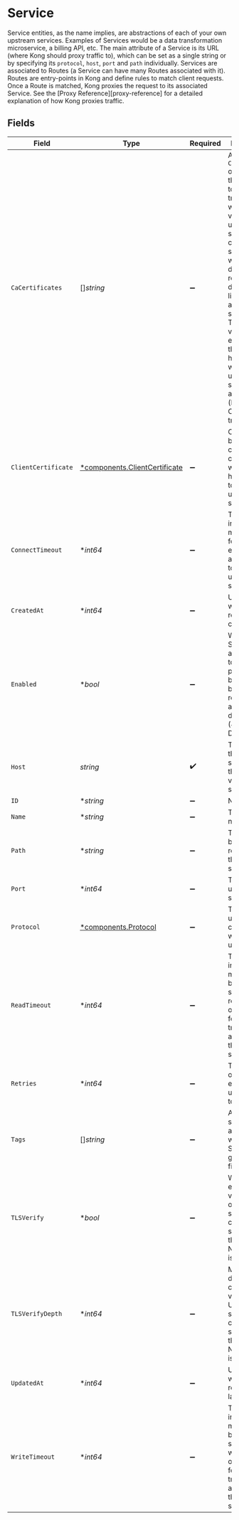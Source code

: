 # Service

Service entities, as the name implies, are abstractions of each of your own upstream services. Examples of Services would be a data transformation microservice, a billing API, etc. The main attribute of a Service is its URL (where Kong should proxy traffic to), which can be set as a single string or by specifying its `protocol`, `host`, `port` and `path` individually. Services are associated to Routes (a Service can have many Routes associated with it). Routes are entry-points in Kong and define rules to match client requests. Once a Route is matched, Kong proxies the request to its associated Service. See the [Proxy Reference][proxy-reference] for a detailed explanation of how Kong proxies traffic.


## Fields

| Field                                                                                                                                                                                                                                                                                                                                               | Type                                                                                                                                                                                                                                                                                                                                                | Required                                                                                                                                                                                                                                                                                                                                            | Description                                                                                                                                                                                                                                                                                                                                         |
| --------------------------------------------------------------------------------------------------------------------------------------------------------------------------------------------------------------------------------------------------------------------------------------------------------------------------------------------------- | --------------------------------------------------------------------------------------------------------------------------------------------------------------------------------------------------------------------------------------------------------------------------------------------------------------------------------------------------- | --------------------------------------------------------------------------------------------------------------------------------------------------------------------------------------------------------------------------------------------------------------------------------------------------------------------------------------------------- | --------------------------------------------------------------------------------------------------------------------------------------------------------------------------------------------------------------------------------------------------------------------------------------------------------------------------------------------------- |
| `CaCertificates`                                                                                                                                                                                                                                                                                                                                    | []*string*                                                                                                                                                                                                                                                                                                                                          | :heavy_minus_sign:                                                                                                                                                                                                                                                                                                                                  | Array of `CA Certificate` object UUIDs that are used to build the trust store while verifying upstream server's TLS certificate. If set to `null` when Nginx default is respected. If default CA list in Nginx are not specified and TLS verification is enabled, then handshake with upstream server will always fail (because no CA are trusted). |
| `ClientCertificate`                                                                                                                                                                                                                                                                                                                                 | [*components.ClientCertificate](../../models/components/clientcertificate.md)                                                                                                                                                                                                                                                                       | :heavy_minus_sign:                                                                                                                                                                                                                                                                                                                                  | Certificate to be used as client certificate while TLS handshaking to the upstream server.                                                                                                                                                                                                                                                          |
| `ConnectTimeout`                                                                                                                                                                                                                                                                                                                                    | **int64*                                                                                                                                                                                                                                                                                                                                            | :heavy_minus_sign:                                                                                                                                                                                                                                                                                                                                  | The timeout in milliseconds for establishing a connection to the upstream server.                                                                                                                                                                                                                                                                   |
| `CreatedAt`                                                                                                                                                                                                                                                                                                                                         | **int64*                                                                                                                                                                                                                                                                                                                                            | :heavy_minus_sign:                                                                                                                                                                                                                                                                                                                                  | Unix epoch when the resource was created.                                                                                                                                                                                                                                                                                                           |
| `Enabled`                                                                                                                                                                                                                                                                                                                                           | **bool*                                                                                                                                                                                                                                                                                                                                             | :heavy_minus_sign:                                                                                                                                                                                                                                                                                                                                  | Whether the Service is active. If set to `false`, the proxy behavior will be as if any routes attached to it do not exist (404). Default: `true`.                                                                                                                                                                                                   |
| `Host`                                                                                                                                                                                                                                                                                                                                              | *string*                                                                                                                                                                                                                                                                                                                                            | :heavy_check_mark:                                                                                                                                                                                                                                                                                                                                  | The host of the upstream server. Note that the host value is case sensitive.                                                                                                                                                                                                                                                                        |
| `ID`                                                                                                                                                                                                                                                                                                                                                | **string*                                                                                                                                                                                                                                                                                                                                           | :heavy_minus_sign:                                                                                                                                                                                                                                                                                                                                  | N/A                                                                                                                                                                                                                                                                                                                                                 |
| `Name`                                                                                                                                                                                                                                                                                                                                              | **string*                                                                                                                                                                                                                                                                                                                                           | :heavy_minus_sign:                                                                                                                                                                                                                                                                                                                                  | The Service name.                                                                                                                                                                                                                                                                                                                                   |
| `Path`                                                                                                                                                                                                                                                                                                                                              | **string*                                                                                                                                                                                                                                                                                                                                           | :heavy_minus_sign:                                                                                                                                                                                                                                                                                                                                  | The path to be used in requests to the upstream server.                                                                                                                                                                                                                                                                                             |
| `Port`                                                                                                                                                                                                                                                                                                                                              | **int64*                                                                                                                                                                                                                                                                                                                                            | :heavy_minus_sign:                                                                                                                                                                                                                                                                                                                                  | The upstream server port.                                                                                                                                                                                                                                                                                                                           |
| `Protocol`                                                                                                                                                                                                                                                                                                                                          | [*components.Protocol](../../models/components/protocol.md)                                                                                                                                                                                                                                                                                         | :heavy_minus_sign:                                                                                                                                                                                                                                                                                                                                  | The protocol used to communicate with the upstream.                                                                                                                                                                                                                                                                                                 |
| `ReadTimeout`                                                                                                                                                                                                                                                                                                                                       | **int64*                                                                                                                                                                                                                                                                                                                                            | :heavy_minus_sign:                                                                                                                                                                                                                                                                                                                                  | The timeout in milliseconds between two successive read operations for transmitting a request to the upstream server.                                                                                                                                                                                                                               |
| `Retries`                                                                                                                                                                                                                                                                                                                                           | **int64*                                                                                                                                                                                                                                                                                                                                            | :heavy_minus_sign:                                                                                                                                                                                                                                                                                                                                  | The number of retries to execute upon failure to proxy.                                                                                                                                                                                                                                                                                             |
| `Tags`                                                                                                                                                                                                                                                                                                                                              | []*string*                                                                                                                                                                                                                                                                                                                                          | :heavy_minus_sign:                                                                                                                                                                                                                                                                                                                                  | An optional set of strings associated with the Service for grouping and filtering.                                                                                                                                                                                                                                                                  |
| `TLSVerify`                                                                                                                                                                                                                                                                                                                                         | **bool*                                                                                                                                                                                                                                                                                                                                             | :heavy_minus_sign:                                                                                                                                                                                                                                                                                                                                  | Whether to enable verification of upstream server TLS certificate. If set to `null`, then the Nginx default is respected.                                                                                                                                                                                                                           |
| `TLSVerifyDepth`                                                                                                                                                                                                                                                                                                                                    | **int64*                                                                                                                                                                                                                                                                                                                                            | :heavy_minus_sign:                                                                                                                                                                                                                                                                                                                                  | Maximum depth of chain while verifying Upstream server's TLS certificate. If set to `null`, then the Nginx default is respected.                                                                                                                                                                                                                    |
| `UpdatedAt`                                                                                                                                                                                                                                                                                                                                         | **int64*                                                                                                                                                                                                                                                                                                                                            | :heavy_minus_sign:                                                                                                                                                                                                                                                                                                                                  | Unix epoch when the resource was last updated.                                                                                                                                                                                                                                                                                                      |
| `WriteTimeout`                                                                                                                                                                                                                                                                                                                                      | **int64*                                                                                                                                                                                                                                                                                                                                            | :heavy_minus_sign:                                                                                                                                                                                                                                                                                                                                  | The timeout in milliseconds between two successive write operations for transmitting a request to the upstream server.                                                                                                                                                                                                                              |